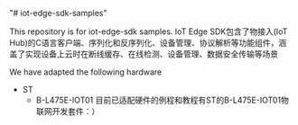 "# iot-edge-sdk-samples" 

  This repository is for iot-edge-sdk samples.
  IoT Edge SDK包含了物接入(IoT Hub)的C语言客户端、序列化和反序列化、设备管理、协议解析等功能组件，涵盖了实现设备上云时在断线缓存、在线检测、设备管理、数据安全传输等场景
  
  We have adapted the following hardware
  - ST
      - B-L475E-IOT01
  目前已适配硬件的例程和教程有ST的B-L475E-IOT01物联网开发套件：）
